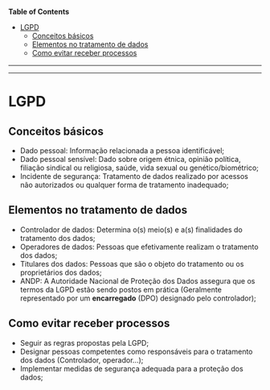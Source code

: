 **Table of Contents**

- [LGPD](#lgpd)
  - [Conceitos básicos](#conceitos-básicos)
  - [Elementos no tratamento de dados](#elementos-no-tratamento-de-dados)
  - [Como evitar receber processos](#como-evitar-receber-processos)


<div style="margin:1rem"></div>

---
---

<div style="margin:2rem"></div>

# LGPD

## Conceitos básicos

- Dado pessoal: Informação relacionada a pessoa identificável;
- Dado pessoal sensível: Dado sobre origem étnica, opinião política, filiação sindical ou religiosa, saúde, vida sexual ou genético/biométrico;
- Incidente de segurança: Tratamento de dados realizado por acessos não autorizados ou qualquer forma de tratamento inadequado;

## Elementos no tratamento de dados

- Controlador de dados: Determina o(s) meio(s) e a(s) finalidades do tratamento dos dados;
- Operadores de dados: Pessoas que efetivamente realizam o tratamento dos dados;
- Titulares dos dados: Pessoas que são o objeto do tratamento ou os proprietários dos dados;
- ANDP: A Autoridade Nacional de Proteção dos Dados assegura que os termos da LGPD estão sendo postos em prática (Geralmente representado por um **encarregado** (DPO) designado pelo controlador);

## Como evitar receber processos

- Seguir as regras propostas pela LGPD;
- Designar pessoas competentes como responsáveis para o tratamento dos dados (Controlador, operador...);
- Implementar medidas de segurança adequada para a proteção dos dados;